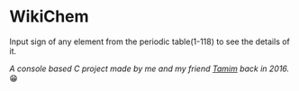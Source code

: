 # WikiChem

Input sign of any element from the periodic table(1-118) to see the details of it.

*A console based C project made by me and my friend [Tamim](https://github.com/storpa26) back in 2016.*😁
